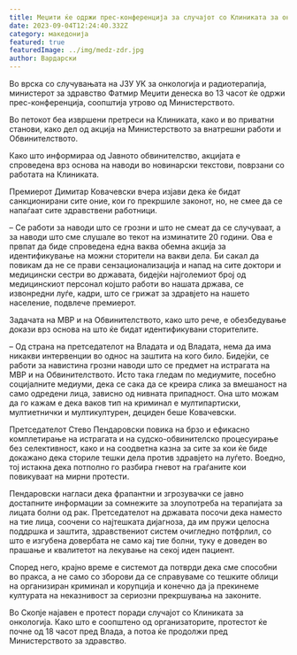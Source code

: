 ```yaml
---
title: Меџити ќе одржи прес-конференција за случајот со Клиниката за онкологија
date: 2023-09-04T12:24:40.332Z
category: македонија
featured: true
featuredImage: ../img/medz-zdr.jpg
author: Вардарски
---
```

<!--StartFragment-->

Во врска со случувањата на ЈЗУ УК за онкологија и радиотерапија, министерот за здравство Фатмир Меџити денеска во 13 часот ќе одржи прес-конференција, соопштија утрово од Министерството.

Во петокот беа извршени претреси на Клиниката, како и во приватни станови, како дел од акција на Министерството за внатрешни работи и Обвинителството.

Како што информираа од Јавното обвинителство, акцијата е спроведена врз основа на наводи во новинарски текстови, поврзани со работата на Клиниката.

Премиерот Димитар Ковачевски вчера изјави дека ќе бидат санкционирани сите оние, кои го прекршиле законот, но, не смее да се напаѓаат сите здравствени работници.

– Се работи за наводи што се грозни и што не смеат да се случуваат, а за наводи што сме слушале во текот на изминатите 20 години. Ова е првпат да биде спроведена една ваква обемна акција за идентификување на можни сторители на вакви дела. Би сакал да повикам да не се прави сензационализација и напад на сите доктори и медицински сестри во државата, бидејќи најголемиот број од медицинскиот персонал којшто работи во нашата држава, се извонредни луѓе, кадри, што се грижат за здравјето на нашето население, подвлече премиерот.

Задачата на МВР и на Обвинителството, како што рече, е обезбедување докази врз основа на што ќе бидат идентификувани сторителите.

– Од страна на претседателот на Владата и од Владата, нема да има никакви интервенции во однос на заштита на кого било. Бидејќи, се работи за навистина грозни наводи што се предмет на истрагата на МВР и на Обвинителството. Исто така гледам по медиумите, посебно социјалните медиуми, дека се сака да се креира слика за вмешаност на само одредени лица, зависно од нивната припадност. Она што можам да го кажам е дека ваков тип на криминал е мултипартиски, мултиетнички и мултикултурен, дециден беше Ковачевски.

Претседателот Стево Пендаровски повика на брзо и ефикасно комплетирање на истрагата и на судско-обвинителско процесуирање без селективност, како и на соодветна казна за сите за кои ќе биде докажано дека сториле тешки дела против здравјето на луѓето. Воедно, тој истакна дека потполно го разбира гневот на граѓаните кои повикуваат на мирни протести.

Пендаровски нагласи дека фрапантни и згрозувачки се јавно достапните информации за сомнежите за злоупотреба на терапијата за лицата болни од рак. Претседателот на државата посочи дека наместо на тие лица, соочени со најтешката дијагноза, да им пружи целосна поддршка и заштита, здравствениот систем очигледно потфрлил, со што е изгубена довербата не само кај тие болни, туку е доведен во прашање и квалитетот на лекување на секој иден пациент.

Според него, крајно време е системот да потврди дека сме способни во пракса, а не само со зборови да се справуваме со тешките облици на организиран криминал и корупција и конечно да ја прекинеме културата на неказнивост за сериозни прекршувања на законите.

Во Скопје најавен е протест поради случајот со Клиниката за онкологија. Како што е соопштено од организаторите, протестот ќе почне од 18 часот пред Влада, а потоа ќе продолжи пред Министерството за здравство. 

<!--EndFragment-->